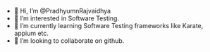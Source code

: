 - 👋 Hi, I’m @PradhyumnRajvaidhya
- 👀 I’m interested in Software Testing.
- 🌱 I’m currently learning Software Testing frameworks like Karate, appium etc.
- 💞️ I’m looking to collaborate on github.
